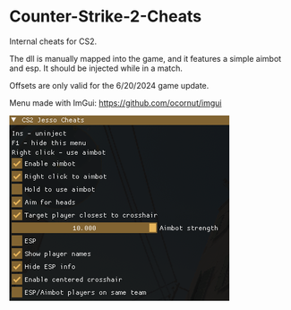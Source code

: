 # Counter-Strike-2-Cheats
Internal cheats for CS2.

The dll is manually mapped into the game, and it features a simple aimbot and esp.
It should be injected while in a match.

Offsets are only valid for the 6/20/2024 game update.

Menu made with ImGui: https://github.com/ocornut/imgui

![alt text](https://github.com/Jesso4906/Counter-Strike-2-Cheats/blob/main/screenshot.png)
